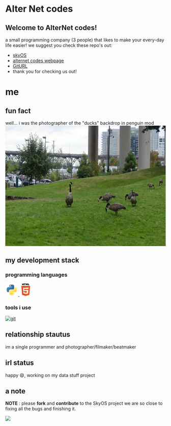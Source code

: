 # Alter Net codes
## Welcome to AlterNet codes!
a small programming company (3 people) that likes to make your every-day life easier!
we suggest you check these repo's out:
+ [skyOS](https://github.com/Alter-Net-codes/SkyOS)
+ [alternet codes webpage](https://webbrowser11.github.io/Alter-Net-codes/)
+ [GitURL](https://github.com/Alter-Net-codes/GitURL)
+ thank you for checking us out!

# me
## fun fact
well... i was the photographer of the "ducks" backdrop in penguin mod
![ducks](https://github.com/webbrowser11/webbrowser11/blob/main/images/ducks.jpg)

## my development stack
### programming languages
<a href="https://www.python.org" target="_blank" rel="noreferrer">
  <img src="https://raw.githubusercontent.com/devicons/devicon/master/icons/python/python-original.svg" alt="python" width="40" height="40"/>
</a>
<a href="https://www.w3.org/html/" target="_blank" rel="noreferrer">
  <img src="https://raw.githubusercontent.com/devicons/devicon/master/icons/html5/html5-original-wordmark.svg" alt="html5" width="40" height="40"/>
</a>


### tools i use
<a href="https://git-scm.com/" target="_blank" rel="noreferrer">
  <img src="https://www.vectorlogo.zone/logos/git-scm/git-scm-icon.svg" alt="git" width="40" height="40"/>
</a>

## relationship stautus
im a single programmer and photographer/filmaker/beatmaker

## irl status
happy 😄, working on my data stuff project
## a note
**NOTE** : please **fork** and **contribute** to the SkyOS project we are so close to fixing all the bugs and finishing it.

[![](https://visitcount.itsvg.in/api?id=webbrowser11&label=Profile%20Views&color=0&icon=0&pretty=false)](https://visitcount.itsvg.in)
